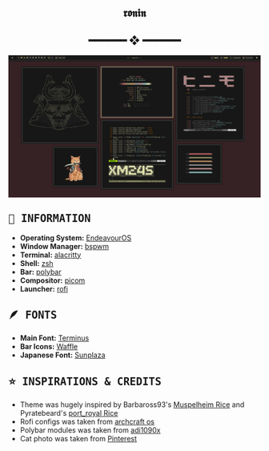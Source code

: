 <h2 align="center"> 𝖗𝖔𝖓𝖎𝖓 </h2>

<h2 align="center"> ━━━━━━  ❖  ━━━━━━ </h2>

<img src="rice.png" alt="Rice Showcase" align="center">

## <samp>📜 INFORMATION</samp>

- **Operating System:** [EndeavourOS](https://endeavouros.com/)
- **Window Manager:** [bspwm](https://github.com/baskerville/bspwm)
- **Terminal:** [alacritty](https://github.com/alacritty/alacritty)
- **Shell:** [zsh](https://www.zsh.org/)
- **Bar:** [polybar](https://github.com/polybar/polybar)
- **Compositor:** [picom](https://github.com/yshui/picom)
- **Launcher:** [rofi](https://github.com/davatorium/rofi)

## <samp>🪶 FONTS</samp>
- **Main Font:** [Terminus](http://terminus-font.sourceforge.net/)
- **Bar Icons:** [Waffle](https://github.com/addy-dclxvi/bitmap-font-collections)
- **Japanese Font:** [Sunplaza](https://www.fontspace.com/sunplaza-font-f4767)

## <samp>⭐ INSPIRATIONS & CREDITS</samp>
- Theme was hugely inspired by Barbaross93's [Muspelheim Rice](https://github.com/Barbaross93/Muspelheim) and Pyratebeard's [port_royal Rice](https://www.reddit.com/r/unixporn/comments/ifmvrk/2bwm_port_royal/)
- Rofi configs was taken from [archcraft os](https://archcraft.io/flavors.html)
- Polybar modules was taken from [adi1090x](https://github.com/adi1090x/polybar-themes)
- Cat photo was taken from [Pinterest](https://www.pinterest.ph/pin/673710425520243360/)
